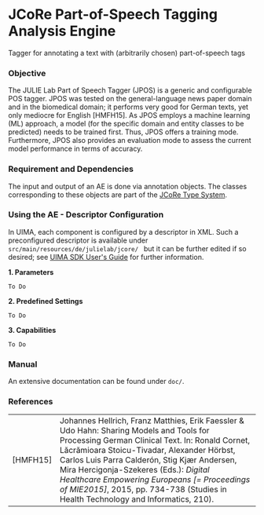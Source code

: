 # JCoRe Part-of-Speech Tagging Analysis Engine
Tagger for annotating a text with (arbitrarily chosen) part-of-speech tags

### Objective
The JULIE Lab Part of Speech Tagger (JPOS) is a generic and configurable POS tagger. JPOS was tested on the general-language news paper domain and in the biomedical domain; it performs very good for German texts, yet only mediocre for English [HMFH15].
As JPOS employs a machine learning (ML) approach, a model (for the specific domain and entity classes to be predicted) needs to be trained first. Thus, JPOS offers a training mode. Furthermore, JPOS also provides an evaluation mode to assess the current model performance in terms of accuracy.

### Requirement and Dependencies
 The input and output of an AE is done via annotation objects. The classes corresponding to these objects are part of the [JCoRe Type System](https://github.com/JULIELab/jcore-base/tree/master/jcore-types).

### Using the AE - Descriptor Configuration
 In UIMA, each component is configured by a descriptor in XML. Such a preconfigured descriptor is available under `src/main/resources/de/julielab/jcore/ ` but it can be further edited if so desired; see [UIMA SDK User's Guide](https://uima.apache.org/downloads/releaseDocs/2.1.0-incubating/docs/html/tools/tools.html#ugr.tools.cde) for further information.

**1. Parameters**

`To Do`

**2. Predefined Settings**

`To Do`

**3. Capabilities**

`To Do`

### Manual
An extensive documentation can be found under `doc/`.

### References
|   |   |
|---|---|
[HMFH15] |  Johannes Hellrich, Franz Matthies, Erik Faessler & Udo Hahn: Sharing Models and Tools for Processing German Clinical Text. In: Ronald Cornet, Lăcrămioara Stoicu-Tivadar, Alexander Hörbst, Carlos Luis Parra Calderón, Stig Kjær Andersen, Mira Hercigonja-Szekeres (Eds.): *Digital Healthcare Empowering Europeans [= Proceedings of MIE2015]*, 2015, pp. 734-738 (Studies in Health Technology and Informatics, 210).
